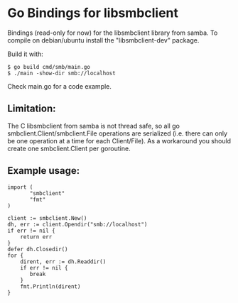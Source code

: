 Go Bindings for libsmbclient
============================

Bindings (read-only for now) for the libsmbclient library from
samba. To compile on debian/ubuntu install the "libsmbclient-dev"
package.

Build it with:
```
$ go build cmd/smb/main.go
$ ./main -show-dir smb://localhost
```

Check main.go for a code example.

Limitation:
-----------

The C libsmbclient from samba is not thread safe, so all go
smbclient.Client/smbclient.File operations are serialized (i.e. there
can only be one operation at a time for each Client/File). As a 
workaround you should create one smbclient.Client per goroutine.


Example usage:
--------------

```
import (
       "smbclient"
       "fmt"
)

client := smbclient.New()
dh, err := client.Opendir("smb://localhost")
if err != nil {
    return err
}
defer dh.Closedir()
for {
    dirent, err := dh.Readdir()
    if err != nil {
       break
    }
    fmt.Println(dirent)   
}
```
